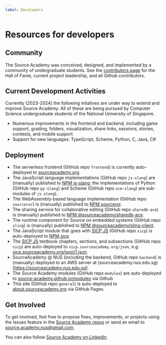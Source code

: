 ```yaml
---
label: Developers
---
```


# Resources for developers

## Community

The Source Academy was conceived, designed, and implemented by a community of undergraduate students. See the [contributors page](https://sourceacademy.org/contributors) for the Hall of Fame, current project leadership, and all Github contributors.

## Current Development Activities

Currently (2023-2024) the following intiatives are under way to extend and improve
Source Academy. All of these are being pursued by Computer Science undergraduate
students of the National University of Singapore.

- Numerous improvements in the frontend and backend, including game support, grading, folders, visualization, share links, sessions, stories, contests, and mobile support
- Support for new languages: TypeScript, Scheme, Python, C, Java, C<span>#</span>

## Deployment

- The serverless frontend (GitHub repo `frontend`) is currently auto-deployed to [sourceacademy.org](https://sourceacademy.org).
- The JavaScript language implementations (GitHub repo `js-slang`) are (manually) published to [NPM js-slang](https://www.npmjs.com/package/js-slang); the implementations of Python (GitHub repo `py-slang`) and Scheme (GitHub repo `scm-slang`) are sub-modules of `js-slang`).
- The WebAssembly-based language implementation (GitHub repo `sourceror`) is (manually) published to [NPM sourceror](https://www.npmjs.com/package/sourceror).
- The sharing service for collaborative editing (GitHub repo `sharedb-ace`) is (manually) published to [NPM @sourceacademy/sharedb-ace](https://www.npmjs.com/package/@sourceacademy/sharedb-ace).
- The runtime component for Source on embedded systems (GitHub repo `sling`) is (manually) published to [NPM @sourceacademy/sling-client](https://www.npmjs.com/package/@sourceacademy/sling-client).
- The JavaScript module that goes with [SICP JS](https://sourceacademy.org/sicpjs/index) (GitHub repo `sicp`) is auto-deployed to [NPM sicp](https://www.npmjs.com/package/sicp)
- The [SICP JS](https://sourceacademy.org/sicpjs/index) textbook chapters, sections, and subsections (GitHub repo `sicp`) are auto-deployed to `sicp.sourceacademy.org/json`, e.g. [sicp.sourceacademy.org/json/1.json](https://sicp.sourceacademy.org/json/1.json).
- SourceAcademy @ NUS (including the backend, GitHub repo `backend`) is (manually) deployed to an AWS server at (sourceacademy.nus.edu.sg)[https://sourceacademy.nus.edu.sg].
- The Source Academy modules (GitHub repo `modules`) are auto-deployed to [source-academy.github.io/modules](https://source-academy.github.io/modules/documentation/) via Github
- This site (GitHub repo `general`) is auto-deployed to [about.sourceacademy.org](https://about.sourceacademy.org) via GitHub Pages.

## Get Involved

To get involved, feel free to propose fixes, improvements, or projects using the Issues feature in the [Source Academy repos](https://github.com/source-academy) or send an email to [source.academy.nus@gmail.com](mailto:source.academy.nus@gmail.com).

You can also follow [Source Academy on LinkedIn](https://www.linkedin.com/company/source-academy).
